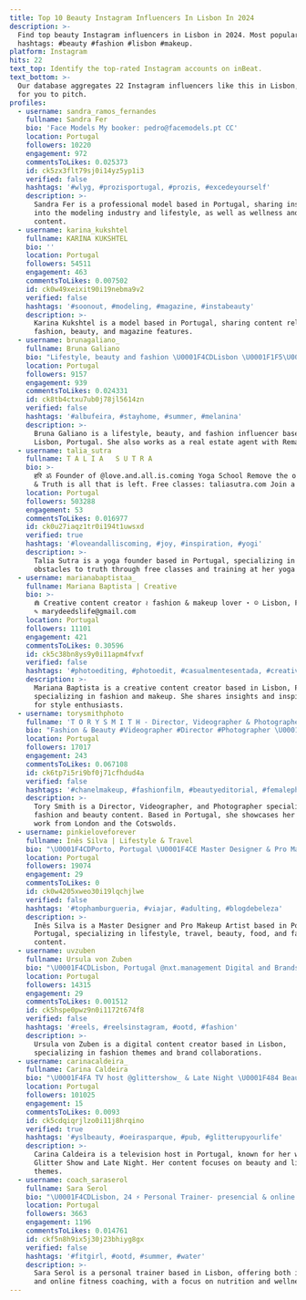 ```yaml
---
title: Top 10 Beauty Instagram Influencers In Lisbon In 2024
description: >-
  Find top beauty Instagram influencers in Lisbon in 2024. Most popular
  hashtags: #beauty #fashion #lisbon #makeup.
platform: Instagram
hits: 22
text_top: Identify the top-rated Instagram accounts on inBeat.
text_bottom: >-
  Our database aggregates 22 Instagram influencers like this in Lisbon, Portugal
  for you to pitch.
profiles:
  - username: sandra_ramos_fernandes
    fullname: Sandra Fer
    bio: 'Face Models My booker: pedro@facemodels.pt CC'
    location: Portugal
    followers: 10220
    engagement: 972
    commentsToLikes: 0.025373
    id: ck5zx3flt79sj0i14yz5yp1i3
    verified: false
    hashtags: '#wlyg, #prozisportugal, #prozis, #excedeyourself'
    description: >-
      Sandra Fer is a professional model based in Portugal, sharing insights
      into the modeling industry and lifestyle, as well as wellness and fitness
      content.
  - username: karina_kukshtel
    fullname: KARINA KUKSHTEL
    bio: ''
    location: Portugal
    followers: 54511
    engagement: 463
    commentsToLikes: 0.007502
    id: ck0w49xeixit90i19nebma9v2
    verified: false
    hashtags: '#soonout, #modeling, #magazine, #instabeauty'
    description: >-
      Karina Kukshtel is a model based in Portugal, sharing content related to
      fashion, beauty, and magazine features.
  - username: brunagaliano_
    fullname: Bruna Galiano
    bio: "Lifestyle, beauty and fashion \U0001F4CDLisbon \U0001F1F5\U0001F1F9\U0001F1E6\U0001F1F4 Real estate agent/ Remax \U0001F4E7 brunagaliano@hotmail.com"
    location: Portugal
    followers: 9157
    engagement: 939
    commentsToLikes: 0.024331
    id: ck8tb4ctxu7ub0j78jl5614zn
    verified: false
    hashtags: '#albufeira, #stayhome, #summer, #melanina'
    description: >-
      Bruna Galiano is a lifestyle, beauty, and fashion influencer based in
      Lisbon, Portugal. She also works as a real estate agent with Remax.
  - username: talia_sutra
    fullname: T A L I A   S U T R A
    bio: >-
      हरि ॐ Founder of @love.and.all.is.coming Yoga School Remove the obstacles
      & Truth is all that is left. Free classes: taliasutra.com Join a training:
    location: Portugal
    followers: 503288
    engagement: 53
    commentsToLikes: 0.016977
    id: ck0u27iaqz1tr0i194t1uwsxd
    verified: true
    hashtags: '#loveandalliscoming, #joy, #inspiration, #yogi'
    description: >-
      Talia Sutra is a yoga founder based in Portugal, specializing in removing
      obstacles to truth through free classes and training at her yoga school.
  - username: marianabaptistaa_
    fullname: Mariana Baptista | Creative
    bio: >-
      ⋒ Creative content creator ≀ fashion & makeup lover ⋆ ☺︎︎ Lisbon, Portugal
      ✎ marydeedslife@gmail.com
    location: Portugal
    followers: 11101
    engagement: 421
    commentsToLikes: 0.30596
    id: ck5c38bn8ys9y0i11apm4fvxf
    verified: false
    hashtags: '#photoediting, #photoedit, #casualmentesentada, #creative'
    description: >-
      Mariana Baptista is a creative content creator based in Lisbon, Portugal,
      specializing in fashion and makeup. She shares insights and inspiration
      for style enthusiasts.
  - username: torysmithphoto
    fullname: 'T O R Y S M I T H - Director, Videographer & Photographer'
    bio: "Fashion & Beauty #Videographer #Director #Photographer \U0001F4CDLondon | Cotswolds"
    location: Portugal
    followers: 17017
    engagement: 243
    commentsToLikes: 0.067108
    id: ck6tp7i5ri9bf0j71cfhdud4a
    verified: false
    hashtags: '#chanelmakeup, #fashionfilm, #beautyeditorial, #femalephotographers'
    description: >-
      Tory Smith is a Director, Videographer, and Photographer specializing in
      fashion and beauty content. Based in Portugal, she showcases her creative
      work from London and the Cotswolds.
  - username: pinkieloveforever
    fullname: Inês Silva | Lifestyle & Travel
    bio: "\U0001F4CDPorto, Portugal \U0001F4CE Master Designer & Pro Makeup Artist \U0001F4F8 Lifestyle • Travel • Beauty • Food • Fashion Encontra-me Aqui\U0001F447\U0001F3FB"
    location: Portugal
    followers: 19074
    engagement: 29
    commentsToLikes: 0
    id: ck0w4205xweo30i19lqchjlwe
    verified: false
    hashtags: '#tophamburgueria, #viajar, #adulting, #blogdebeleza'
    description: >-
      Inês Silva is a Master Designer and Pro Makeup Artist based in Porto,
      Portugal, specializing in lifestyle, travel, beauty, food, and fashion
      content.
  - username: uvzuben
    fullname: Ursula von Zuben
    bio: "\U0001F4CDLisbon, Portugal @nxt.management Digital and Brands filipe@next.pt"
    location: Portugal
    followers: 14315
    engagement: 29
    commentsToLikes: 0.001512
    id: ck5hspe0pwz9n0i1172t674f8
    verified: false
    hashtags: '#reels, #reelsinstagram, #ootd, #fashion'
    description: >-
      Ursula von Zuben is a digital content creator based in Lisbon,
      specializing in fashion themes and brand collaborations.
  - username: carinacaldeira_
    fullname: Carina Caldeira
    bio: "\U0001F4FA TV host @glittershow_ & Late Night \U0001F484 Beauty Junkie \U0001F4E7 @notable.pt"
    location: Portugal
    followers: 101025
    engagement: 15
    commentsToLikes: 0.0093
    id: ck5cdqiqrjlzo0i11j8hrqino
    verified: true
    hashtags: '#yslbeauty, #oeirasparque, #pub, #glitterupyourlife'
    description: >-
      Carina Caldeira is a television host in Portugal, known for her work on
      Glitter Show and Late Night. Her content focuses on beauty and lifestyle
      themes.
  - username: coach_saraserol
    fullname: Sara Serol
    bio: "\U0001F4CDLisbon, 24 ⚡ Personal Trainer- presencial & online \U0001F4E9 @eunutrition_pt : SARASEROL15 \U0001F4A5"
    location: Portugal
    followers: 3663
    engagement: 1196
    commentsToLikes: 0.014761
    id: ckf5n8h9ix5j30j23bhiyg8gx
    verified: false
    hashtags: '#fitgirl, #ootd, #summer, #water'
    description: >-
      Sara Serol is a personal trainer based in Lisbon, offering both in-person
      and online fitness coaching, with a focus on nutrition and wellness.
---
```


